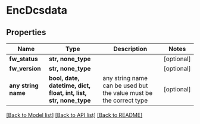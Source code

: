 # EncDcsdata


## Properties
Name | Type | Description | Notes
------------ | ------------- | ------------- | -------------
**fw_status** | **str, none_type** |  | [optional] 
**fw_version** | **str, none_type** |  | [optional] 
**any string name** | **bool, date, datetime, dict, float, int, list, str, none_type** | any string name can be used but the value must be the correct type | [optional]

[[Back to Model list]](../README.md#documentation-for-models) [[Back to API list]](../README.md#documentation-for-api-endpoints) [[Back to README]](../README.md)


